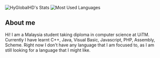 
![HyGlobalHD's Stats](https://github-readme-stats.vercel.app/api?username=hyglobalhd&count_private=true&show_icons=true&theme=vue-dark&hide_title=true)
![Most Used Languages](https://github-readme-stats.vercel.app/api/top-langs/?username=hyglobalhd&layout=compact&theme=vue-dark)
<!--
**HyGlobalHD/HyGlobalHD** is a ✨ _special_ ✨ repository because its `README.md` (this file) appears on your GitHub profile.

Still doesn't know what to add, maybe in the future
-->

## About me
Hi! I am a Malaysia student taking diploma in computer science at UiTM.
Currently I have learnt C++, Java, Visual Basic, Javascript, PHP, Assembly, Scheme.
Right now I don't have any language that I am focused to, as I am still looking for a language that I might like.


